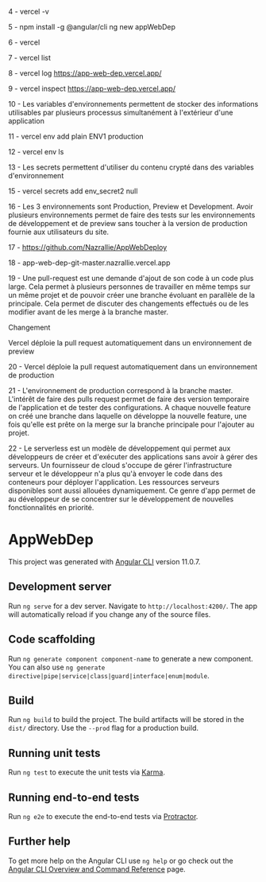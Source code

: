 4 - vercel -v

5 - npm install -g @angular/cli
    ng new appWebDep

6 - vercel

7 - vercel list

8 - vercel log https://app-web-dep.vercel.app/

9 - vercel inspect https://app-web-dep.vercel.app/

10 - Les variables d'environnements permettent de stocker des informations utilisables par plusieurs processus simultanément à l'extérieur d'une application

11 - vercel env add plain ENV1 production

12 - vercel env ls

13 - Les secrets permettent d'utiliser du contenu crypté dans des variables d'environnement

15 - vercel secrets add env_secret2 null

16 - Les 3 environnements sont Production, Preview et Development. Avoir plusieurs environnements permet de faire des tests sur les environnements de développement et de preview sans toucher à la version de production fournie aux utilisateurs du site.

17 - https://github.com/Nazrallie/AppWebDeploy

18 - app-web-dep-git-master.nazrallie.vercel.app

19 - Une pull-request est une demande d'ajout de son code à un code plus large. Cela permet à plusieurs personnes de travailler en même temps sur un même projet et de pouvoir créer une branche évoluant en parallèle de la principale. Cela permet de discuter des changements effectués ou de les modifier avant de les merge à la branche master.

Changement

Vercel déploie la pull request automatiquement dans un environnement de preview

20 - Vercel déploie la pull request automatiquement dans un environnement de production

21 - L'environnement de production correspond à la branche master.
     L'intérêt de faire des pulls request permet de faire des version temporaire de l'application et de tester des configurations.
     A chaque nouvelle feature on créé une branche dans laquelle on développe la nouvelle feature, une fois qu'elle est prête on la merge sur la branche principale pour l'ajouter au projet.

22 - Le serverless est un modèle de développement qui permet aux développeurs de créer et d'exécuter des applications sans avoir à gérer des serveurs. Un fournisseur de cloud s'occupe de gérer l'infrastructure serveur et le développeur n'a plus qu'à envoyer le code dans des conteneurs pour déployer l'application. Les ressources serveurs disponibles sont aussi allouées dynamiquement. Ce genre d'app permet de au développeur de se concentrer sur le développement de nouvelles fonctionnalités en priorité.


# AppWebDep

This project was generated with [Angular CLI](https://github.com/angular/angular-cli) version 11.0.7.

## Development server

Run `ng serve` for a dev server. Navigate to `http://localhost:4200/`. The app will automatically reload if you change any of the source files.

## Code scaffolding

Run `ng generate component component-name` to generate a new component. You can also use `ng generate directive|pipe|service|class|guard|interface|enum|module`.

## Build

Run `ng build` to build the project. The build artifacts will be stored in the `dist/` directory. Use the `--prod` flag for a production build.

## Running unit tests

Run `ng test` to execute the unit tests via [Karma](https://karma-runner.github.io).

## Running end-to-end tests

Run `ng e2e` to execute the end-to-end tests via [Protractor](http://www.protractortest.org/).

## Further help

To get more help on the Angular CLI use `ng help` or go check out the [Angular CLI Overview and Command Reference](https://angular.io/cli) page.
